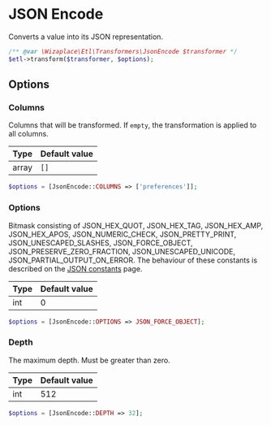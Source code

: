 # JSON Encode

Converts a value into its JSON representation.

```php
/** @var \Wizaplace\Etl\Transformers\JsonEncode $transformer */
$etl->transform($transformer, $options);
```

## Options

### Columns

Columns that will be transformed. If `empty`, the transformation is applied to all columns.

| Type  | Default value |
| ----- | ------------- |
| array | `[]`          |

```php
$options = [JsonEncode::COLUMNS => ['preferences']];
```

### Options

Bitmask consisting of JSON_HEX_QUOT, JSON_HEX_TAG, JSON_HEX_AMP, JSON_HEX_APOS, JSON_NUMERIC_CHECK, JSON_PRETTY_PRINT, JSON_UNESCAPED_SLASHES, JSON_FORCE_OBJECT, JSON_PRESERVE_ZERO_FRACTION, JSON_UNESCAPED_UNICODE, JSON_PARTIAL_OUTPUT_ON_ERROR. The behaviour of these constants is described on the [JSON constants](http://php.net/manual/en/json.constants.php) page.

| Type | Default value |
| ---- | ------------- |
| int  | 0             |

```php
$options = [JsonEncode::OPTIONS => JSON_FORCE_OBJECT];
```

### Depth

The maximum depth. Must be greater than zero.

| Type | Default value |
| ---- | ------------- |
| int  | 512           |

```php
$options = [JsonEncode::DEPTH => 32];
```
